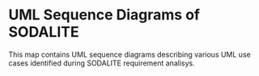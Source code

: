 # UML Sequence Diagrams of SODALITE

This map contains UML sequence diagrams describing various UML use cases identified during SODALITE requirement analisys.
